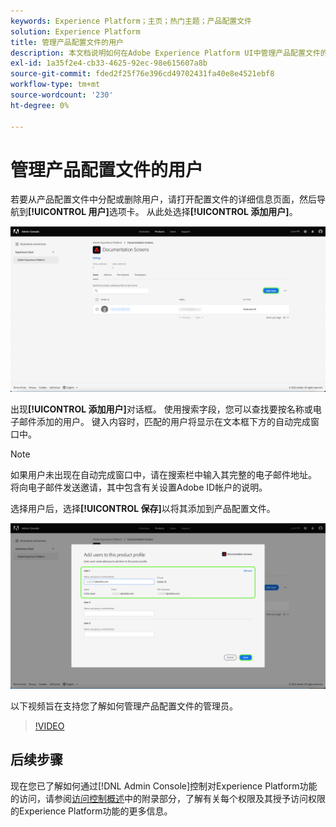 ```yaml
---
keywords: Experience Platform；主页；热门主题；产品配置文件
solution: Experience Platform
title: 管理产品配置文件的用户
description: 本文档说明如何在Adobe Experience Platform UI中管理产品配置文件的用户。
exl-id: 1a35f2e4-cb33-4625-92ec-98e615607a8b
source-git-commit: fded2f25f76e396cd49702431fa40e8e4521ebf8
workflow-type: tm+mt
source-wordcount: '230'
ht-degree: 0%

---
```


# 管理产品配置文件的用户

若要从产品配置文件中分配或删除用户，请打开配置文件的详细信息页面，然后导航到&#x200B;**[!UICONTROL 用户]**&#x200B;选项卡。 从此处选择&#x200B;**[!UICONTROL 添加用户]**。

![产品配置文件详细信息页面显示[!UICONTROL 用户]选项卡中列出的用户。](../images/add-user.png)

出现&#x200B;**[!UICONTROL 添加用户]**&#x200B;对话框。 使用搜索字段，您可以查找要按名称或电子邮件添加的用户。 键入内容时，匹配的用户将显示在文本框下方的自动完成窗口中。

>[!NOTE]
>
>如果用户未出现在自动完成窗口中，请在搜索栏中输入其完整的电子邮件地址。 将向电子邮件发送邀请，其中包含有关设置Adobe ID帐户的说明。

选择用户后，选择&#x200B;**[!UICONTROL 保存]**&#x200B;以将其添加到产品配置文件。

![将用户添加到产品配置文件页面，突出显示用户详细信息。](../images/save-user.png)

以下视频旨在支持您了解如何管理产品配置文件的管理员。

>[!VIDEO](https://video.tv.adobe.com/v/3423932/?learn=on&captions=chi_hans)

## 后续步骤

现在您已了解如何通过[!DNL Admin Console]控制对Experience Platform功能的访问，请参阅[访问控制概述](../home.md)中的附录部分，了解有关每个权限及其授予访问权限的Experience Platform功能的更多信息。
